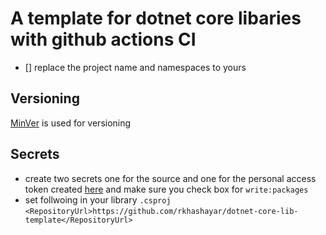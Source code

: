 # A template for dotnet core libaries with github actions CI

- [] replace the project name and namespaces to yours

## Versioning 
[MinVer](https://github.com/adamralph/minver) is used for versioning 

## Secrets
- create two secrets one for the source and one for the personal access token created [here](https://github.com/settings/tokens/new) and make sure you check box for `write:packages`
- set follwoing in your library `.csproj`
`<RepositoryUrl>https://github.com/rkhashayar/dotnet-core-lib-template</RepositoryUrl>`